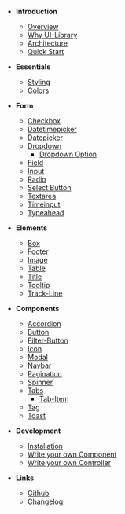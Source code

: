 - **Introduction**

  - [Overview](home.md)
  - [Why UI-Library](docs/introduction/why.md)
  - [Architecture](docs/introduction/architecture.md)
  - [Quick Start](docs/introduction/quick-start.md)

- **Essentials**
  - [Styling](docs/essentials/styling.md)
  - [Colors](docs/essentials/colors.md)

- **Form**

  - [Checkbox](docs/elements/checkbox.md)
  - [Datetimepicker](components/datetimepicker/readme.md)
  - [Datepicker](components/datepicker/readme.md)
  - [Dropdown](components/dropdown/readme.md)
    - [Dropdown Option](components/dropdown-option/readme.md)
  - [Field](components/field/readme.md)
  - [Input](docs/elements/input.md)
  - [Radio](docs/elements/radio.md)
  - [Select Button](docs/elements/select-button.md)
  - [Textarea](docs/elements/textarea.md)
  - [Timeinput](components/timeinput/readme.md)
  - [Typeahead](components/dropdown/readme.md?id=typeahead)
  
- **Elements**

  - [Box](docs/elements/box.md)
  - [Footer](docs/elements/footer.md)
  - [Image](docs/elements/image.md)
  - [Table](docs/elements/table.md)
  - [Title](docs/elements/title.md)
  - [Tooltip](docs/elements/tooltip.md)
  - [Track-Line](docs/elements/track-line.md)

- **Components**

  - [Accordion](components/accordion/readme.md)
  - [Button](components/button/readme.md)
  - [Filter-Button](components/filter-button/readme.md)
  - [Icon](components/icon/readme.md)
  - [Modal](components/modal/readme.md)
  - [Navbar](components/navbar/readme.md)
  - [Pagination](components/pagination/readme.md)
  - [Spinner](components/spinner/readme.md)
  - [Tabs](components/tabs/readme.md)
    - [Tab-Item](components/tab-item/readme.md)
  - [Tag](components/tag/readme.md)
  - [Toast](components/toast/readme.md)

- **Development**

  - [Installation](docs/development/installation.md)
  - [Write your own Component](docs/development/component.md)
  - [Write your own Controller](docs/development/controller.md)

- **Links**

  - [Github](https://github.com/baloise/ui-library)
  - [Changelog](https://github.com/baloise/ui-library/releases)
